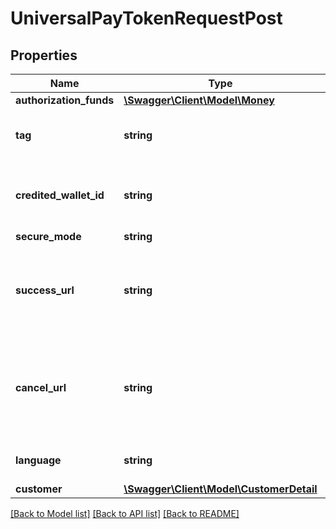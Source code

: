 # UniversalPayTokenRequestPost

## Properties
Name | Type | Description | Notes
------------ | ------------- | ------------- | -------------
**authorization_funds** | [**\Swagger\Client\Model\Money**](Money.md) |  | [optional] 
**tag** | **string** | Custom data that you can add to this item | [optional] 
**credited_wallet_id** | **string** | The ID of the wallet where money will be credited | 
**secure_mode** | **string** |  | [optional] 
**success_url** | **string** | Url to redirect the browser in case the payment is completed successfully | [optional] 
**cancel_url** | **string** | Url to redirect the browser in case the payment is not completed successfully | [optional] 
**language** | **string** | Valid values are ES, EN, FR | [optional] 
**customer** | [**\Swagger\Client\Model\CustomerDetail**](CustomerDetail.md) |  | 

[[Back to Model list]](../README.md#documentation-for-models) [[Back to API list]](../README.md#documentation-for-api-endpoints) [[Back to README]](../README.md)


